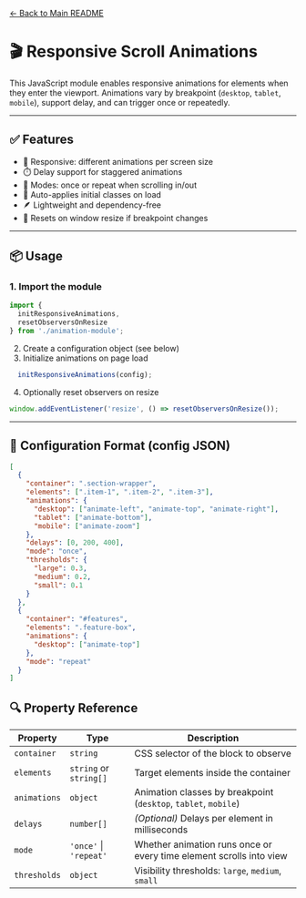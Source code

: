 [← Back to Main README](../README.md)

# 🎬 Responsive Scroll Animations

This JavaScript module enables responsive animations for elements when they enter the viewport.
Animations vary by breakpoint (`desktop`, `tablet`, `mobile`), support delay, and can trigger once or repeatedly.

---

## ✅ Features

- 📱 Responsive: different animations per screen size
- ⏱️ Delay support for staggered animations
- 🔁 Modes: once or repeat when scrolling in/out
- 🧠 Auto-applies initial classes on load
- 🪶 Lightweight and dependency-free
- 🔄 Resets on window resize if breakpoint changes

---

## 📦 Usage

### 1. Import the module

```js
import {
  initResponsiveAnimations,
  resetObserversOnResize
} from './animation-module';

```
2. Create a configuration object (see below)
3. Initialize animations on page load

```js
  initResponsiveAnimations(config);
```
4. Optionally reset observers on resize

```js
window.addEventListener('resize', () => resetObserversOnResize());
```

---

## 🧩 Configuration Format (config JSON)

```json
[
  {
    "container": ".section-wrapper",
    "elements": [".item-1", ".item-2", ".item-3"],
    "animations": {
      "desktop": ["animate-left", "animate-top", "animate-right"],
      "tablet": ["animate-bottom"],
      "mobile": ["animate-zoom"]
    },
    "delays": [0, 200, 400],
    "mode": "once",
    "thresholds": {
      "large": 0.3,
      "medium": 0.2,
      "small": 0.1
    }
  },
  {
    "container": "#features",
    "elements": ".feature-box",
    "animations": {
      "desktop": ["animate-top"]
    },
    "mode": "repeat"
  }
]
```


## 🔍 Property Reference

| Property   | Type                 | Description                                                                 |
|------------|----------------------|-----------------------------------------------------------------------------|
| `container` | `string`             | CSS selector of the block to observe                                        |
| `elements`  | `string` or `string[]` | Target elements inside the container                                       |
| `animations`| `object`             | Animation classes by breakpoint (`desktop`, `tablet`, `mobile`)            |
| `delays`    | `number[]`           | *(Optional)* Delays per element in milliseconds                            |
| `mode`      | `'once'` \| `'repeat'` | Whether animation runs once or every time element scrolls into view        |
| `thresholds`| `object`             | Visibility thresholds: `large`, `medium`, `small`                           |
